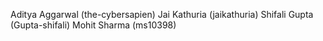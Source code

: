 Aditya Aggarwal (the-cybersapien)
Jai Kathuria (jaikathuria)
Shifali Gupta (Gupta-shifali)
Mohit Sharma (ms10398)

